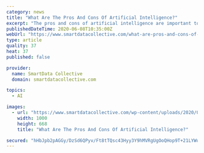 ```yaml
---
category: news
title: "What Are The Pros And Cons Of Artificial Intelligence?"
excerpt: "The pros and cons of artificial intelligence are important to consider as the technology grows. Here's what to know about it."
publishedDateTime: 2020-06-08T10:35:00Z
webUrl: "https://www.smartdatacollective.com/what-are-pros-and-cons-of-artificial-intelligence/"
type: article
quality: 37
heat: 37
published: false

provider:
  name: SmartData Collective
  domain: smartdatacollective.com

topics:
  - AI

images:
  - url: "https://www.smartdatacollective.com/wp-content/uploads/2020/05/shutterstock_1075070774.jpg"
    width: 1000
    height: 668
    title: "What Are The Pros And Cons Of Artificial Intelligence?"

secured: "hHbJpb2pAGGy/DzSd6QPyv/Ft8tTQsc43Hyy3Y9hMVRgUgOoQHop9T+21LYWuS0Ps8WiWDeAeWmefYA/LIpLYyzqQk30y9ojuE8W1qbmF0uxirqqWtyecTCxORf+viFSBAX/cFf8d3WZ0gSJ0LmS7mNGIKXHoCn07QpOfW3J3DKlw8oVSkHSuXZ/kEcAmZ9bmUSDFxnyQQkrQooqFjPG31Gkkm8lqkJ/wVwRYYmhFsMDwXNVKbElAPw9nvlaQzvD5ORSllzSccuO7mPUS56BqvrXG+ly5iYWZXvSEG+Dbs4fUj+/BEGTUyFNPTDAjtiEWBBQoVS6A0LSJ1GSlQjV28ytD/X9UhkR8nZJjSPa7EacaK29/7Pu+xjW7iZCWJDhOlYNa93gT/j+Ctg0QRAlwAqGvcVLFkNclXK1X4+o2zVkmH/b41CPo0KE9EroH/mxT3Wz2VipR64ej7QXUSj4aHgvkRZPVISQpKzBrG2lCtE=;Wx9rsMrUcNDGhIM6MKBiDw=="
---
```


